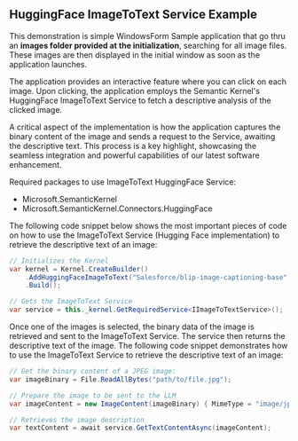## HuggingFace ImageToText Service Example

This demonstration is simple WindowsForm Sample application that go thru an **images folder provided at the
initialization**, searching for all image files. These images are then displayed in the initial window as soon as the
application launches.

The application provides an interactive feature where you can click on each image. Upon clicking, the application
employs the Semantic Kernel's HuggingFace ImageToText Service to fetch a descriptive analysis of the clicked image.

A critical aspect of the implementation is how the application captures the binary content of the image and sends a
request to the Service, awaiting the descriptive text. This process is a key highlight, showcasing the seamless
integration and powerful capabilities of our latest software enhancement.

Required packages to use ImageToText HuggingFace Service:

- Microsoft.SemanticKernel
- Microsoft.SemanticKernel.Connectors.HuggingFace

The following code snippet below shows the most important pieces of code on how to use the ImageToText Service (Hugging
Face implementation) to retrieve the descriptive text of an image:

```csharp
// Initializes the Kernel
var kernel = Kernel.CreateBuilder()
	.AddHuggingFaceImageToText("Salesforce/blip-image-captioning-base")
    .Build();

// Gets the ImageToText Service
var service = this._kernel.GetRequiredService<IImageToTextService>();
```

Once one of the images is selected, the binary data of the image is retrieved and sent to the ImageToText Service. The
service then returns the descriptive text of the image. The following code snippet demonstrates how to use the
ImageToText Service to retrieve the descriptive text of an image:

```csharp
// Get the binary content of a JPEG image:
var imageBinary = File.ReadAllBytes("path/to/file.jpg");

// Prepare the image to be sent to the LLM
var imageContent = new ImageContent(imageBinary) { MimeType = "image/jpeg" };

// Retrieves the image description
var textContent = await service.GetTextContentAsync(imageContent);
```
